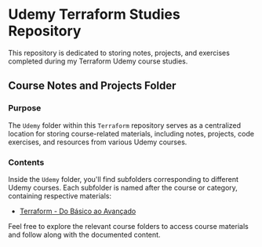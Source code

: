 # Udemy Terraform Studies Repository

This repository is dedicated to storing notes, projects, and exercises completed during my Terraform Udemy course studies.

## Course Notes and Projects Folder

### Purpose
The `Udemy` folder within this `Terraform` repository serves as a centralized location for storing course-related materials, including notes, projects, code exercises, and resources from various Udemy courses.

### Contents
Inside the `Udemy` folder, you'll find subfolders corresponding to different Udemy courses. Each subfolder is named after the course or category, containing respective materials:

- [Terraform - Do Básico ao Avançado](https://github.com/kayckdelfino/public_knowledge_base/tree/main/Terraform/Udemy/Terraform%20-%20Do%20Básico%20ao%20Avançado)

Feel free to explore the relevant course folders to access course materials and follow along with the documented content.
